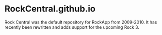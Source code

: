 # RockCentral.github.io
Rock Central was the default repository for RockApp from 2009-2010. It has recently been rewritten and adds support for the upcoming Rock 3.
